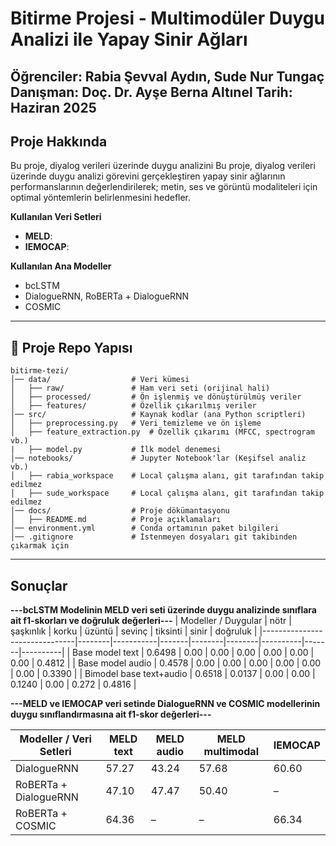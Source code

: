 # Bitirme Projesi - Multimodüler Duygu Analizi ile Yapay Sinir Ağları
**Öğrenciler**: Rabia Şevval Aydın, Sude Nur Tungaç
**Danışman**: Doç. Dr. Ayşe Berna Altınel
**Tarih**: Haziran 2025
---
## Proje Hakkında
Bu proje, diyalog verileri üzerinde duygu analizini
Bu proje, diyalog verileri üzerinde duygu analizi görevini gerçekleştiren yapay sinir ağlarının performanslarının değerlendirilerek; metin, ses ve görüntü modaliteleri için optimal yöntemlerin belirlenmesini hedefler. 

**Kullanılan Veri Setleri**
- **MELD**:
- **IEMOCAP**:

**Kullanılan Ana Modeller**
- bcLSTM
- DialogueRNN, RoBERTa + DialogueRNN
- COSMIC
---
## 📂 Proje Repo Yapısı
```
bitirme-tezi/
│── data/                  # Veri kümesi
│   ├── raw/               # Ham veri seti (orijinal hali)
│   ├── processed/         # Ön işlenmiş ve dönüştürülmüş veriler
│   ├── features/          # Özellik çıkarılmış veriler
│── src/                   # Kaynak kodlar (ana Python scriptleri)
│   ├── preprocessing.py   # Veri temizleme ve ön işleme
│   ├── feature_extraction.py  # Özellik çıkarımı (MFCC, spectrogram vb.)
|   ├── model.py           # İlk model denemesi
│── notebooks/             # Jupyter Notebook'lar (Keşifsel analiz vb.)
│   ├── rabia_workspace    # Local çalışma alanı, git tarafından takip edilmez
│   ├── sude_workspace     # Local çalışma alanı, git tarafından takip edilmez
│── docs/                  # Proje dökümantasyonu
│   ├── README.md          # Proje açıklamaları
│── environment.yml        # Conda ortamının paket bilgileri
│── .gitignore             # İstenmeyen dosyaları git takibinden çıkarmak için
```
---
## Sonuçlar
**---bcLSTM Modelinin MELD veri seti üzerinde duygu analizinde sınıflara ait f1-skorları ve doğruluk değerleri---**
| Modeller / Duygular           | nötr   | şaşkınlık | korku | üzüntü | sevinç | tiksinti | sinir | doğruluk |
|-------------------------------|--------|-----------|-------|--------|--------|----------|-------|----------|
| Base model text               | 0.6498 | 0.00      | 0.00  | 0.00   | 0.00   | 0.00     | 0.00  | 0.4812   |
| Base model audio              | 0.4578 | 0.00      | 0.00  | 0.00   | 0.00   | 0.00     | 0.00  | 0.3390   |
| Bimodel base text+audio       | 0.6518 | 0.0137    | 0.00  | 0.00   | 0.1240 | 0.00     | 0.272 | 0.4816   |


**---MELD ve IEMOCAP veri setinde DialogueRNN ve COSMIC modellerinin duygu sınıflandırmasına ait f1-skor değerleri---**

| Modeller / Veri Setleri      | MELD text | MELD audio | MELD multimodal | IEMOCAP |
|-------------------------------|-----------|------------|-----------------|---------|
| DialogueRNN                   | 57.27     | 43.24      | 57.68           | 60.60   |
| RoBERTa + DialogueRNN         | 47.10     | 47.47      | 50.40           | –       |
| RoBERTa + COSMIC              | 64.36     | –          | –               | 66.34   |
